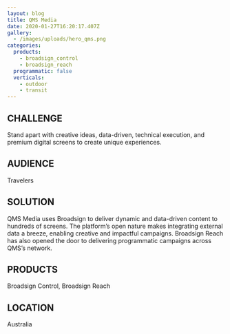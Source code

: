 ```yaml
---
layout: blog
title: QMS Media
date: 2020-01-27T16:20:17.407Z
gallery:
  - /images/uploads/hero_qms.png
categories:
  products:
    - broadsign_control
    - broadsign_reach
  programmatic: false
  verticals:
    - outdoor
    - transit
---
```

## CHALLENGE

Stand apart with creative ideas, data-driven, technical execution, and premium digital screens to create unique experiences.

## AUDIENCE

Travelers

## SOLUTION

QMS Media uses Broadsign to deliver dynamic and data-driven content to hundreds of screens. The platform’s open nature makes integrating external data a breeze, enabling creative and impactful campaigns. Broadsign Reach has also opened the door to delivering programmatic campaigns across QMS’s network.

## PRODUCTS 

Broadsign Control, Broadsign Reach

## LOCATION

Australia

